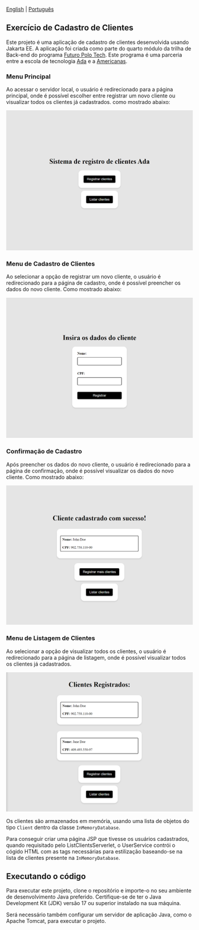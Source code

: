 [English](README.md) | [Português](README.pt-br.md)

## Exercício de Cadastro de Clientes

Este projeto é uma aplicação de cadastro de clientes desenvolvida usando Jakarta EE. A aplicação foi criada como parte do quarto módulo da trilha de
Back-end do programa [Futuro Polo Tech](https://polotech.americanas.io/). Este programa é uma parceria entre a escola de tecnologia
[Ada](https://ada.tech/sou-aluno) e a [Americanas](https://carreiras.americanas.com/).

### Menu Principal

Ao acessar o servidor local, o usuário é redirecionado para a página principal, onde é possível escolher entre registrar um novo cliente ou visualizar todos os clientes já cadastrados. como mostrado abaixo:

<p align="center">
  <img src="images/main-menu.png" alt="Menu principal com as opções de registrar e visualizar clientes">
</p>

### Menu de Cadastro de Clientes

Ao selecionar a opção de registrar um novo cliente, o usuário é redirecionado para a página de cadastro, onde é possível preencher os dados do novo cliente. Como mostrado abaixo:

<p align="center">
  <img src="images/registration.png" alt="Menu de registro de novos clientes">
</p>

### Confirmação de Cadastro

Após preencher os dados do novo cliente, o usuário é redirecionado para a página de confirmação, onde é possível visualizar os dados do novo cliente. Como mostrado abaixo:

<p align="center">
  <img src="images/registration-confirmation.png" alt="Menu de confirmação de cadastro de novos clientes">

### Menu de Listagem de Clientes

Ao selecionar a opção de visualizar todos os clientes, o usuário é redirecionado para a página de listagem, onde é possível visualizar todos os clientes já cadastrados.

<p align="center">
  <img src="images/list-all-clients.png" alt="Menu de visualização de todos clientes">

Os clientes são armazenados em memória, usando uma lista de objetos do tipo `Client` dentro da classe `InMemoryDatabase`. 

Para conseguir criar uma página JSP que tivesse os usuários cadastrados, quando requisitado pelo ListClientsServerlet, o UserService contrói o cógido HTML com as tags necessárias para estilização baseando-se na lista de clientes presente na `InMemoryDatabase`.

## Executando o código

Para executar este projeto, clone o repositório e importe-o no seu ambiente de desenvolvimento Java preferido.
Certifique-se de ter o Java Development Kit (JDK) versão 17 ou superior instalado na sua máquina.

Será necessário também configurar um servidor de aplicação Java, como o Apache Tomcat, para executar o projeto.

